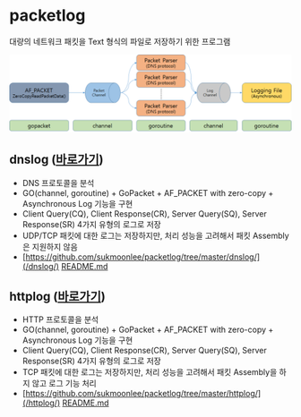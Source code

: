 # packetlog
대량의 네트워크 패킷을 Text 형식의 파일로 저장하기 위한 프로그램

![Alt text](/docs/intro.png "Packetlog Introduce")

## dnslog ([바로가기](/dnslog/))
* DNS 프로토콜을 분석
* GO(channel, goroutine) + GoPacket + AF_PACKET with zero-copy + Asynchronous Log 기능을 구현
* Client Query(CQ), Client Response(CR), Server Query(SQ), Server Response(SR) 4가지 유형의 로그로 저장
* UDP/TCP 패킷에 대한 로그는 저장하지만, 처리 성능을 고려해서 패킷 Assembly은 지원하지 않음
* [https://github.com/sukmoonlee/packetlog/tree/master/dnslog/](/dnslog/) [README.md](/dnslog/README.md)

## httplog ([바로가기](/httplog/))
* HTTP 프로토콜을 분석
* GO(channel, goroutine) + GoPacket + AF_PACKET with zero-copy + Asynchronous Log 기능을 구현
* Client Query(CQ), Client Response(CR), Server Query(SQ), Server Response(SR) 4가지 유형의 로그로 저장
* TCP 패킷에 대한 로그는 저장하지만, 처리 성능을 고려해서 패킷 Assembly을 하지 않고 로그 기능 처리
* [https://github.com/sukmoonlee/packetlog/tree/master/httplog/](/httplog/) [README.md](/httplog/README.md)
